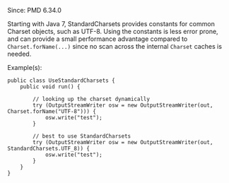 Since: PMD 6.34.0

Starting with Java 7, StandardCharsets provides constants for common Charset objects, such as UTF-8.
Using the constants is less error prone, and can provide a small performance advantage compared to `Charset.forName(...)`
since no scan across the internal `Charset` caches is needed.

Example(s):
```
public class UseStandardCharsets {
    public void run() {

        // looking up the charset dynamically
        try (OutputStreamWriter osw = new OutputStreamWriter(out, Charset.forName("UTF-8"))) {
            osw.write("test");
        }

        // best to use StandardCharsets
        try (OutputStreamWriter osw = new OutputStreamWriter(out, StandardCharsets.UTF_8)) {
            osw.write("test");
        }
    }
}
```
